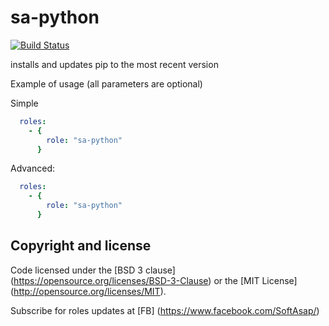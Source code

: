 sa-python
=========

[![Build Status](https://travis-ci.org/softasap/sa-python.svg?branch=master)](https://travis-ci.org/softasap/sa-python)

installs and updates pip to the most recent version

Example of usage (all parameters are optional)

Simple

```YAML
  roles:
    - {
        role: "sa-python"
      }
```

Advanced:

```YAML
  roles:
    - {
        role: "sa-python"
      }
```

Copyright and license
---------------------

Code licensed under the [BSD 3 clause] (https://opensource.org/licenses/BSD-3-Clause) or the [MIT License] (http://opensource.org/licenses/MIT).

Subscribe for roles updates at [FB] (https://www.facebook.com/SoftAsap/)


